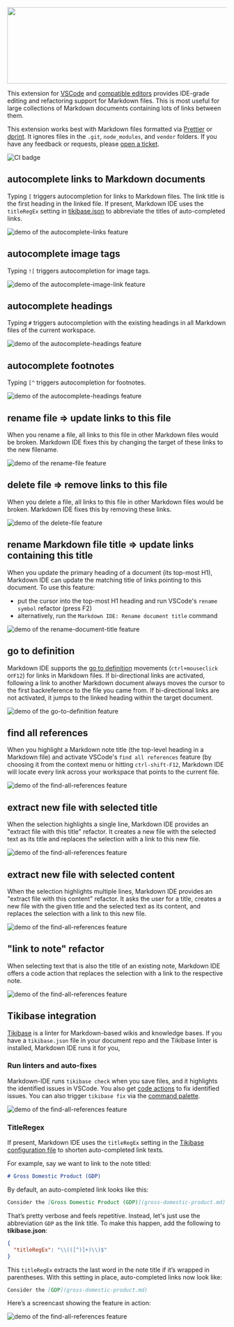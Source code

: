 <center>
<img src="documentation/logo_800.png" width="800" height="175">
</center>

This extension for [VSCode](https://code.visualstudio.com) and
[compatible editors](https://open-vsx.org) provides IDE-grade editing and
refactoring support for Markdown files. This is most useful for large
collections of Markdown documents containing lots of links between them.

This extension works best with Markdown files formatted via
[Prettier](https://prettier.io) or [dprint](https://dprint.dev). It ignores
files in the `.git`, `node_modules`, and `vendor` folders. If you have any
feedback or requests, please
[open a ticket](https://github.com/kevgo/vscode-markdown-ide/issues).

![CI badge](https://github.com/kevgo/vscode-markdown-ide/actions/workflows/main.yml/badge.svg)

## autocomplete links to Markdown documents

Typing `[` triggers autocompletion for links to Markdown files. The link title
is the first heading in the linked file. If present, Markdown IDE uses the
`titleRegEx` setting in [tikibase.json](https://github.com/kevgo/tikibase) to
abbreviate the titles of auto-completed links.

<picture>
  <source media="(prefers-color-scheme: light)" srcset="https://raw.githubusercontent.com/kevgo/vscode-markdown-ide/main/documentation/autocomplete-link-light.gif">
  <source media="(prefers-color-scheme: dark)" srcset="https://raw.githubusercontent.com/kevgo/vscode-markdown-ide/main/documentation/autocomplete-link-dark.gif">
  <img alt="demo of the autocomplete-links feature" src="https://raw.githubusercontent.com/kevgo/vscode-markdown-ide/main/documentation/autocomplete-link-light.gif">
</picture>

## autocomplete image tags

Typing `![` triggers autocompletion for image tags.

<picture>
  <source media="(prefers-color-scheme: light)" srcset="https://raw.githubusercontent.com/kevgo/vscode-markdown-ide/main/documentation/autocomplete-image-link-light.gif">
  <source media="(prefers-color-scheme: dark)" srcset="https://raw.githubusercontent.com/kevgo/vscode-markdown-ide/main/documentation/autocomplete-image-link-dark.gif">
  <img alt="demo of the autocomplete-image-link feature" src="https://raw.githubusercontent.com/kevgo/vscode-markdown-ide/main/documentation/autocomplete-image-link-light.gif">
</picture>

## autocomplete headings

Typing `#` triggers autocompletion with the existing headings in all Markdown
files of the current workspace.

<picture>
  <source media="(prefers-color-scheme: light)" srcset="https://raw.githubusercontent.com/kevgo/vscode-markdown-ide/main/documentation/autocomplete-heading-light.gif">
  <source media="(prefers-color-scheme: dark)" srcset="https://raw.githubusercontent.com/kevgo/vscode-markdown-ide/main/documentation/autocomplete-heading-dark.gif">
  <img alt="demo of the autocomplete-headings feature" src="https://raw.githubusercontent.com/kevgo/vscode-markdown-ide/main/documentation/autocomplete-heading-light.gif">
</picture>

## autocomplete footnotes

Typing `[^` triggers autocompletion for footnotes.

<picture>
  <source media="(prefers-color-scheme: light)" srcset="https://raw.githubusercontent.com/kevgo/vscode-markdown-ide/main/documentation/autocomplete-footnote-light.gif">
  <source media="(prefers-color-scheme: dark)" srcset="https://raw.githubusercontent.com/kevgo/vscode-markdown-ide/main/documentation/autocomplete-footnote-dark.gif">
  <img alt="demo of the autocomplete-headings feature" src="https://raw.githubusercontent.com/kevgo/vscode-markdown-ide/main/documentation/autocomplete-footnote-light.gif">
</picture>

## rename file ⇒ update links to this file

When you rename a file, all links to this file in other Markdown files would be
broken. Markdown IDE fixes this by changing the target of these links to the new
filename.

<picture>
  <source media="(prefers-color-scheme: light)" srcset="https://raw.githubusercontent.com/kevgo/vscode-markdown-ide/main/documentation/rename-file-light.gif">
  <source media="(prefers-color-scheme: dark)" srcset="https://raw.githubusercontent.com/kevgo/vscode-markdown-ide/main/documentation/rename-file-dark.gif">
  <img alt="demo of the rename-file feature" src="https://raw.githubusercontent.com/kevgo/vscode-markdown-ide/main/documentation/rename-file-light.gif">
</picture>

## delete file ⇒ remove links to this file

When you delete a file, all links to this file in other Markdown files would be
broken. Markdown IDE fixes this by removing these links.

<picture>
  <source media="(prefers-color-scheme: light)" srcset="https://raw.githubusercontent.com/kevgo/vscode-markdown-ide/main/documentation/delete-file-light.gif">
  <source media="(prefers-color-scheme: dark)" srcset="https://raw.githubusercontent.com/kevgo/vscode-markdown-ide/main/documentation/delete-file-dark.gif">
  <img alt="demo of the delete-file feature" src="https://raw.githubusercontent.com/kevgo/vscode-markdown-ide/main/documentation/delete-file-light.gif">
</picture>

## rename Markdown file title ⇒ update links containing this title

When you update the primary heading of a document (its top-most H1), Markdown
IDE can update the matching title of links pointing to this document. To use
this feature:

- put the cursor into the top-most H1 heading and run VSCode's `rename symbol`
  refactor (press F2)
- alternatively, run the `Markdown IDE: Rename document title` command

<picture>
  <source media="(prefers-color-scheme: light)" srcset="https://raw.githubusercontent.com/kevgo/vscode-markdown-ide/main/documentation/rename-document-title-light.gif">
  <source media="(prefers-color-scheme: dark)" srcset="https://raw.githubusercontent.com/kevgo/vscode-markdown-ide/main/documentation/rename-document-title-dark.gif">
  <img alt="demo of the rename-document-title feature" src="https://raw.githubusercontent.com/kevgo/vscode-markdown-ide/main/documentation/rename-document-title-light.gif">
</picture>

## go to definition

Markdown IDE supports the
[go to definition](https://code.visualstudio.com/docs/editor/editingevolved#_go-to-definition)
movements (`ctrl+mouseclick` or`F12`) for links in Markdown files. If
bi-directional links are activated, following a link to another Markdown
document always moves the cursor to the first backreference to the file you came
from. If bi-directional links are not activated, it jumps to the linked heading
within the target document.

<picture>
  <source media="(prefers-color-scheme: light)" srcset="https://raw.githubusercontent.com/kevgo/vscode-markdown-ide/main/documentation/go-to-definition-light.gif">
  <source media="(prefers-color-scheme: dark)" srcset="https://raw.githubusercontent.com/kevgo/vscode-markdown-ide/main/documentation/go-to-definition-dark.gif">
  <img alt="demo of the go-to-definition feature" src="https://raw.githubusercontent.com/kevgo/vscode-markdown-ide/main/documentation/go-to-definition-light.gif">
</picture>

## find all references

When you highlight a Markdown note title (the top-level heading in a Markdown
file) and activate VSCode's `find all references` feature (by choosing it from
the context menu or hitting `ctrl-shift-F12`, Markdown IDE will locate every
link across your workspace that points to the current file.

<picture>
  <source media="(prefers-color-scheme: light)" srcset="https://raw.githubusercontent.com/kevgo/vscode-markdown-ide/main/documentation/find-all-references-light.gif">
  <source media="(prefers-color-scheme: dark)" srcset="https://raw.githubusercontent.com/kevgo/vscode-markdown-ide/main/documentation/find-all-references-dark.gif">
  <img alt="demo of the find-all-references feature" src="https://raw.githubusercontent.com/kevgo/vscode-markdown-ide/main/documentation/find-all-references-light.gif">
</picture>

## extract new file with selected title

When the selection highlights a single line, Markdown IDE provides an "extract
file with this title" refactor. It creates a new file with the selected text as
its title and replaces the selection with a link to this new file.

<picture>
  <source media="(prefers-color-scheme: light)" srcset="https://raw.githubusercontent.com/kevgo/vscode-markdown-ide/main/documentation/extract-file-with-title-light.gif">
  <source media="(prefers-color-scheme: dark)" srcset="https://raw.githubusercontent.com/kevgo/vscode-markdown-ide/main/documentation/extract-file-with-title-dark.gif">
  <img alt="demo of the find-all-references feature" src="https://raw.githubusercontent.com/kevgo/vscode-markdown-ide/main/documentation/extract-file-with-title-light.gif">
</picture>

## extract new file with selected content

When the selection highlights multiple lines, Markdown IDE provides an "extract
file with this content" refactor. It asks the user for a title, creates a new
file with the given title and the selected text as its content, and replaces the
selection with a link to this new file.

<picture>
  <source media="(prefers-color-scheme: light)" srcset="https://raw.githubusercontent.com/kevgo/vscode-markdown-ide/main/documentation/extract-file-with-body-light.gif">
  <source media="(prefers-color-scheme: dark)" srcset="https://raw.githubusercontent.com/kevgo/vscode-markdown-ide/main/documentation/extract-file-with-body-dark.gif">
  <img alt="demo of the find-all-references feature" src="https://raw.githubusercontent.com/kevgo/vscode-markdown-ide/main/documentation/extract-file-with-body-light.gif">
</picture>

## "link to note" refactor

When selecting text that is also the title of an existing note, Markdown IDE
offers a code action that replaces the selection with a link to the respective
note.

<picture>
  <source media="(prefers-color-scheme: light)" srcset="https://raw.githubusercontent.com/kevgo/vscode-markdown-ide/main/documentation/link-to-note-light.gif">
  <source media="(prefers-color-scheme: dark)" srcset="https://raw.githubusercontent.com/kevgo/vscode-markdown-ide/main/documentation/link-to-note-dark.gif">
  <img alt="demo of the find-all-references feature" src="https://raw.githubusercontent.com/kevgo/vscode-markdown-ide/main/documentation/link-to-note-light.gif">
</picture>

## Tikibase integration

[Tikibase](https://github.com/kevgo/tikibase) is a linter for Markdown-based
wikis and knowledge bases. If you have a `tikibase.json` file in your document
repo and the Tikibase linter is installed, Markdown IDE runs it for you,

### Run linters and auto-fixes

Markdown-IDE runs `tikibase check` when you save files, and it highlights the
identified issues in VSCode. You also get
[code actions](https://code.visualstudio.com/docs/editor/refactoring) to fix
identified issues. You can also trigger `tikibase fix` via the
[command palette](https://code.visualstudio.com/docs/getstarted/userinterface#_command-palette).

<picture>
  <source media="(prefers-color-scheme: light)" srcset="https://raw.githubusercontent.com/kevgo/vscode-markdown-ide/main/documentation/tikibase-fix-light.gif">
  <source media="(prefers-color-scheme: dark)" srcset="https://raw.githubusercontent.com/kevgo/vscode-markdown-ide/main/documentation/tikibase-fix-dark.gif">
  <img alt="demo of the find-all-references feature" src="https://raw.githubusercontent.com/kevgo/vscode-markdown-ide/main/documentation/tikibase-fix-light.gif">
</picture>

### TitleRegex

If present, Markdown IDE uses the `titleRegEx` setting in the
[Tikibase configuration file](https://github.com/kevgo/tikibase?tab=readme-ov-file#configuration)
to shorten auto-completed link texts.

For example, say we want to link to the note titled:

```md
# Gross Domestic Product (GDP)
```

By default, an auto-completed link looks like this:

```md
Consider the [Gross Domestic Product (GDP)](gross-domestic-product.md)
```

That’s pretty verbose and feels repetitive. Instead, let's just use the
abbreviation `GDP` as the link title. To make this happen, add the following to
**tikibase.json**:

```json
{
  "titleRegEx": "\\(([^)]+)\\)$"
}
```

This `titleRegEx` extracts the last word in the note title if it’s wrapped in
parentheses. With this setting in place, auto-completed links now look like:

```md
Consider the [GDP](gross-domestic-product.md)
```

Here’s a screencast showing the feature in action:

<picture>
  <source media="(prefers-color-scheme: light)" srcset="https://raw.githubusercontent.com/kevgo/vscode-markdown-ide/main/documentation/tikibase-fix-light.gif">
  <source media="(prefers-color-scheme: dark)" srcset="https://raw.githubusercontent.com/kevgo/vscode-markdown-ide/main/documentation/tikibase-fix-dark.gif">
  <img alt="demo of the find-all-references feature" src="https://raw.githubusercontent.com/kevgo/vscode-markdown-ide/main/documentation/tikibase-fix-light.gif">
</picture>
